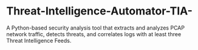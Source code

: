 # Threat-Intelligence-Automator-TIA-
A Python-based security analysis tool that extracts and analyzes PCAP network traffic, detects threats, and correlates logs with at least three Threat Intelligence Feeds.
